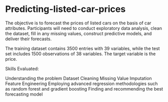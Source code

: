 # Predicting-listed-car-prices
The objective is to forecast the prices of listed cars on the basis of car attributes. Participants will need to conduct exploratory data analysis, clean the dataset, fill in any missing values, construct predictive models, and deliver their forecasts.

The training dataset contains 3500 entries with 39 variables, while the test set includes 1500 observations of 38 variables. The target variable is the price.

Skills Evaluated:

Understanding the problem
Dataset Cleaning
Missing Value Imputation
Feature Engineering
Employing advanced regression methodologies such as random forest and gradient boosting
Finding and recommending the best forecasting model
